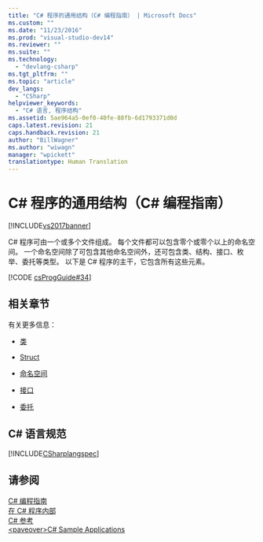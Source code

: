 ```yaml
---
title: "C# 程序的通用结构（C# 编程指南） | Microsoft Docs"
ms.custom: ""
ms.date: "11/23/2016"
ms.prod: "visual-studio-dev14"
ms.reviewer: ""
ms.suite: ""
ms.technology: 
  - "devlang-csharp"
ms.tgt_pltfrm: ""
ms.topic: "article"
dev_langs: 
  - "CSharp"
helpviewer_keywords: 
  - "C# 语言, 程序结构"
ms.assetid: 5ae964a5-0ef0-40fe-88fb-6d1793371d0d
caps.latest.revision: 21
caps.handback.revision: 21
author: "BillWagner"
ms.author: "wiwagn"
manager: "wpickett"
translationtype: Human Translation
---
```

# C# 程序的通用结构（C# 编程指南）
[!INCLUDE[vs2017banner](../../../csharp/includes/vs2017banner.md)]

C\# 程序可由一个或多个文件组成。  每个文件都可以包含零个或零个以上的命名空间。  一个命名空间除了可包含其他命名空间外，还可包含类、结构、接口、枚举、委托等类型。  以下是 C\# 程序的主干，它包含所有这些元素。  
  
 [!CODE [csProgGuide#34](../CodeSnippet/VS_Snippets_VBCSharp/csProgGuide#34)]  
  
## 相关章节  
 有关更多信息：  
  
-   [类](../../../csharp/programming-guide/classes-and-structs/classes.md)  
  
-   [Struct](../../../csharp/programming-guide/classes-and-structs/structs.md)  
  
-   [命名空间](../../../csharp/programming-guide/namespaces/index.md)  
  
-   [接口](../../../csharp/programming-guide/interfaces/index.md)  
  
-   [委托](../../../csharp/programming-guide/delegates/index.md)  
  
## C\# 语言规范  
 [!INCLUDE[CSharplangspec](../../../csharp/language-reference/keywords/includes/csharplangspec_md.md)]  
  
## 请参阅  
 [C\# 编程指南](../../../csharp/programming-guide/index.md)   
 [在 C\# 程序内部](../../../csharp/programming-guide/inside-a-program/index.md)   
 [C\# 参考](../../../csharp/language-reference/index.md)   
 [\<paveover\>C\# Sample Applications](http://msdn.microsoft.com/zh-cn/9a9d7aaa-51d3-4224-b564-95409b0f3e15)